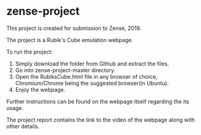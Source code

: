 # zense-project

This project is created for submission to Zense, 2019. 

The project is a Rubik's Cube emulation webpage. 

To run the project:
1. Simply download the folder from Github and extract the files.
2. Go into zense-project-master directory.
3. Open the RubiksCube.html file in any browser of choice, Chromium/Chrome being the suggested browser(in Ubuntu).
4. Enjoy the webpage.

Further instructions can be found on the webpage itself regarding the its usage.

The project report contains the link to the video of the webpage along with other details.

